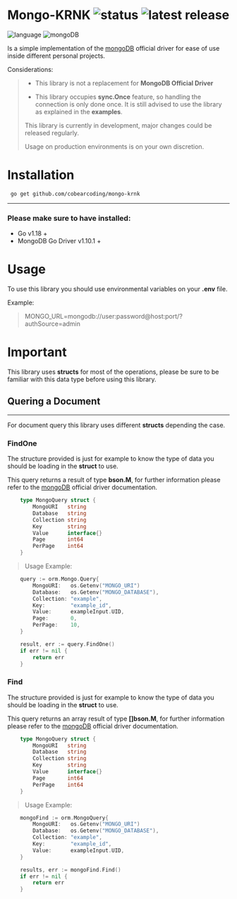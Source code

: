 # Mongo-KRNK ![status](https://badgen.net/badge/alpha/passing/green?icon=github) ![latest release](https://badgen.net/github/release/cobearcoding/mongo-krnk)

![language](https://img.shields.io/badge/Go-00ADD8?style=for-the-badge&logo=go&logoColor=white)
![mongoDB](https://img.shields.io/badge/MongoDB-4EA94B?style=for-the-badge&logo=mongodb&logoColor=white)

Is a simple implementation of the [mongoDB]("https://www.mongodb.com/docs/drivers/go/current/fundamentals/crud/write-operations/upsert/") official driver for ease of use inside different personal projects.

Considerations:
> * This library is not a replacement for **MongoDB Official Driver**
>
> * This library occupies **sync.Once** feature, so handling the connection is only done once. It is still advised to use the library as explained in the **examples**.
>
>
> This library is currently in development, major changes could be released regularly.
>
> Usage on production environments is on your own discretion.

# Installation
```terminal
 go get github.com/cobearcoding/mongo-krnk
 ```
---
### Please make sure to have installed:

* Go v1.18 +
* MongoDB Go Driver v1.10.1 +

# Usage
To use this library you should use environmental variables on your **.env** file.

Example:
> MONGO_URL=mongodb://user:password@host:port/?authSource=admin

# Important
This library uses **structs** for most of the operations, please be sure to be familiar with this data type before using this library.

## Quering a Document
---
For document query this library uses different **structs** depending the case.

### FindOne
The structure provided is just for example to know the type of data you should be loading in the **struct** to use.

This query returns a result of type **bson.M**,  for further information please refer to the  [mongoDB]("https://www.mongodb.com/docs/drivers/go/current/fundamentals/crud/write-operations/upsert/") official driver documentation.
``` go
    type MongoQuery struct {
        MongoURI   string
        Database   string
        Collection string
        Key        string
        Value      interface{}
        Page       int64
        PerPage    int64
    }
```

> Usage Example:

```go
    query := orm.Mongo.Query{
        MongoURI:   os.Getenv("MONGO_URI")
		Database:   os.Getenv("MONGO_DATABASE"),
		Collection: "example",
		Key:        "example_id",
		Value:      exampleInput.UID,
		Page:       0,
		PerPage:    10,
	}

    result, err := query.FindOne()
	if err != nil {
		return err
	}
```

### Find
The structure provided is just for example to know the type of data you should be loading in the **struct** to use.

This query returns an array result of type **[]bson.M**,  for further information please refer to the  [mongoDB]("https://www.mongodb.com/docs/drivers/go/current/fundamentals/crud/write-operations/upsert/") official driver documentation.

``` go
    type MongoQuery struct {
        MongoURI   string
        Database   string
        Collection string
        Key        string
        Value      interface{}
        Page       int64
        PerPage    int64
    }
```

> Usage Example:

``` go
    mongoFind := orm.MongoQuery{
        MongoURI:   os.Getenv("MONGO_URI")
		Database:   os.Getenv("MONGO_DATABASE"),
		Collection: "example",
		Key:        "example_id",
		Value:      exampleInput.UID,
	}

	results, err := mongoFind.Find()
	if err != nil {
		return err
	}
```